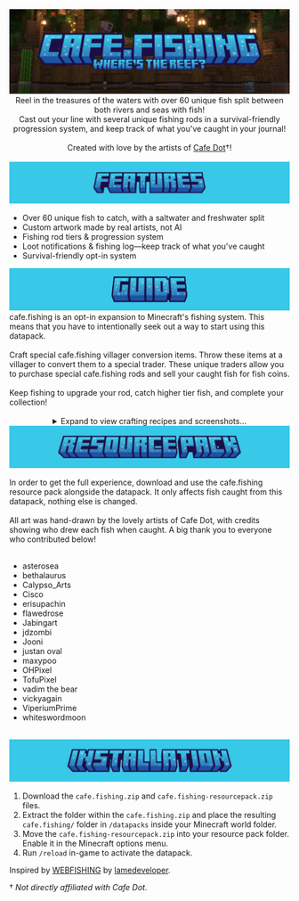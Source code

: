 <img src="./.github/assets/cafe.fishing_logo.png" alt="The cafe.fishing logo with the subtitle saying, 'where's the reef'. In the background is a screenshot of a player fishing on a dock built in Minecraft with shaders enabled." />

<div align="center">
Reel in the treasures of the waters with over 60 unique fish split between both rivers and seas with fish!<br>Cast out your line with several unique fishing rods in a survival-friendly progression system, and keep track of what you've caught in your journal!
<br><br>
Created with love by the artists of <a href="https://discord.gg/cafedot">Cafe Dot</a>†!
</div>
<br>
<img src="./.github/assets/features.png" />

- Over 60 unique fish to catch, with a saltwater and freshwater split
- Custom artwork made by real artists, not AI
- Fishing rod tiers & progression system
- Loot notifications & fishing log—keep track of what you've caught
- Survival-friendly opt-in system
<img src="./.github/assets/guide.png" />
cafe.fishing is an opt-in expansion to Minecraft's fishing system. This means that you have to intentionally seek out a way to start using this datapack.
<br><br>
Craft special cafe.fishing villager conversion items. Throw these items at a villager to convert them to a special trader. These unique traders allow you to purchase special cafe.fishing rods and sell your caught fish for fish coins.
<br><br>
Keep fishing to upgrade your rod, catch higher tier fish, and complete your collection!
<br><br>
<details align="center">
<summary>Expand to view crafting recipes and screenshots...</summary>
<br>
<img src="./.github/assets/guide/rods.png" style="width: 512px" />
<br>
6 Fishing Rods + 1 Barrel = Fishing Rod Vendor Conversion Item
<br><br>
<img src="./.github/assets/guide/fresh.png" style="width: 512px" />
<br>
8 Salmon + 1 Barrel = Freshwater Vendor Conversion Item
<br><br>
<img src="./.github/assets/guide/salt.png" style="width: 512px"/>
<br>
8 Cod + 1 Barrel = Saltwater Vendor Conversion Item
<br><br>
<img src="./.github/assets/guide/coinvendor.png" style="width: 512px"/>
<br>
Sell your fish to the fishing vendors for Fish Coins!
<br><br>
<img src="./.github/assets/guide/rodvendor.png" style="width: 512px"/>
<br>
Upgrade your rod at the Rod Vendor for Fish Coins!
<br><br>
<img src="./.github/assets/guide/loottracker.png" style="width: 512px"/>
<br>
Keep track of your fishing log in the advancements tab!
</details>

<img src="./.github/assets/resourcepack.png" />

In order to get the full experience, download and use the cafe.fishing resource pack alongside the datapack. It only affects fish caught from this datapack, nothing else is changed.
<br><br>
All art was hand-drawn by the lovely artists of Cafe Dot, with credits showing who drew each fish when caught. A big thank you to everyone who contributed below!
<br><br>
- asterosea 
- bethalaurus
- Calypso_Arts 
- Cisco
- erisupachin
- flawedrose
- Jabingart
- jdzombi
- Jooni
- justan oval
- maxypoo
- OHPixel
- TofuPixel
- vadim the bear
- vickyagain
- ViperiumPrime
- whiteswordmoon
<br><br>
<img src="./.github/assets/installation.png" />

1. Download the `cafe.fishing.zip` and `cafe.fishing-resourcepack.zip` files.
2. Extract the folder within the `cafe.fishing.zip` and place the resulting `cafe.fishing/` folder in `/datapacks` inside your Minecraft world folder.
3. Move the `cafe.fishing-resourcepack.zip` into your resource pack folder. Enable it in the Minecraft options menu.
4. Run `/reload` in-game to activate the datapack.


Inspired by [WEBFISHING](https://store.steampowered.com/app/3146520/WEBFISHING/) by [lamedeveloper](https://lamedeveloper.itch.io/).

† _Not directly affiliated with Cafe Dot._